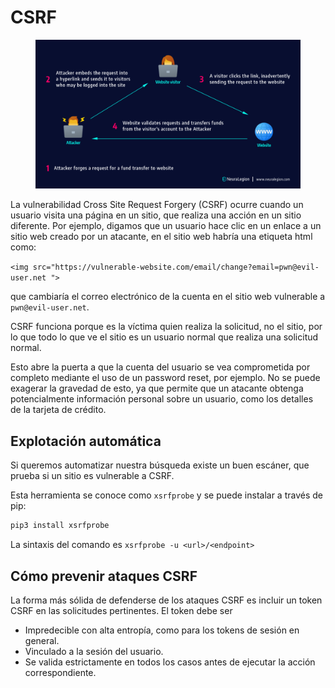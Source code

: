 # CSRF

<figure><img src="../../../.gitbook/assets/image (4) (2).png" alt=""><figcaption></figcaption></figure>

La vulnerabilidad Cross Site Request Forgery (CSRF) ocurre cuando un usuario visita una página en un sitio, que realiza una acción en un sitio diferente. Por ejemplo, digamos que un usuario hace clic en un enlace a un sitio web creado por un atacante, en el sitio web habría una etiqueta html como:

`<img src="https://vulnerable-website.com/email/change?email=pwn@evil-user.net ">`&#x20;

que cambiaría el correo electrónico de la cuenta en el sitio web vulnerable a `pwn@evil-user.net`.&#x20;

CSRF funciona porque es la víctima quien realiza la solicitud, no el sitio, por lo que todo lo que ve el sitio es un usuario normal que realiza una solicitud normal.

Esto abre la puerta a que la cuenta del usuario se vea comprometida por completo mediante el uso de un password reset, por ejemplo. No se puede exagerar la gravedad de esto, ya que permite que un atacante obtenga potencialmente información personal sobre un usuario, como los detalles de la tarjeta de crédito.

## Explotación automática

Si queremos automatizar nuestra búsqueda existe un buen escáner, que prueba si un sitio es vulnerable a CSRF.&#x20;

Esta herramienta se conoce como `xsrfprobe` y se puede instalar a través de pip:

```bash
pip3 install xsrfprobe
```

La sintaxis del comando es `xsrfprobe -u <url>/<endpoint>`

## Cómo prevenir ataques CSRF

La forma más sólida de defenderse de los ataques CSRF es incluir un token CSRF en las solicitudes pertinentes. El token debe ser

* Impredecible con alta entropía, como para los tokens de sesión en general.
* Vinculado a la sesión del usuario.
* Se valida estrictamente en todos los casos antes de ejecutar la acción correspondiente.



